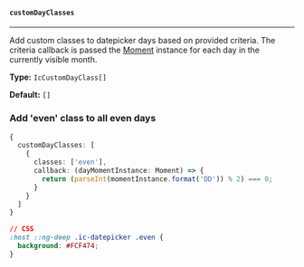 #### `customDayClasses`

---

Add custom classes to datepicker days based on provided criteria. The criteria callback is passed the <a href="http://momentjs.com/docs/" target="_blank">Moment</a> instance for each day in the currently visible month.

**Type:** `IcCustomDayClass[]`

**Default:** `[]`

### Add 'even' class to all even days

```typescript
{
  customDayClasses: [
    {
      classes: ['even'],
      callback: (dayMomentInstance: Moment) => {
        return (parseInt(momentInstance.format('DD')) % 2) === 0;
      }
    }
  ]
}
```

```css
// CSS
:host ::ng-deep .ic-datepicker .even {
  background: #FCF474;
}
```
